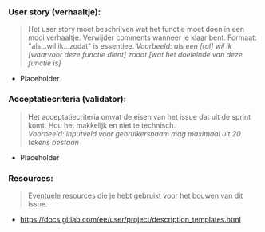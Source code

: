 ### **User story** (verhaaltje): <br>

> Het user story moet beschrijven wat het functie moet doen in een mooi verhaaltje. Verwijder comments wanneer je klaar bent.
> Formaat: "als...wil ik...zodat" is essentiee. _Voorbeeld: als een [rol] wil ik [waarvoor deze functie dient] zodat [wat het doeleinde van deze functie is]_ <br>

-   Placeholder

### **Acceptatiecriteria** (validator): <br>

> Het acceptatiecriteria omvat de eisen van het issue dat uit de sprint komt. Hou het makkelijk en niet te technisch. <br>
> _Voorbeeld: inputveld voor gebruikersnaam mag maximaal uit 20 tekens bestaan_

-   Placeholder

### **Resources**:

> Eventuele resources die je hebt gebruikt voor het bouwen van dit issue. <br>

-   https://docs.gitlab.com/ee/user/project/description_templates.html
